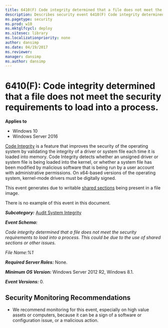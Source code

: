 ```yaml
---
title: 6410(F) Code integrity determined that a file does not meet the security requirements to load into a process. (Windows 10)
description: Describes security event 6410(F) Code integrity determined that a file does not meet the security requirements to load into a process.
ms.pagetype: security
ms.prod: w10
ms.mktglfcycl: deploy
ms.sitesec: library
ms.localizationpriority: none
author: dansimp
ms.date: 04/19/2017
ms.reviewer:
manager: dansimp
ms.author: dansimp
---
```


# 6410(F): Code integrity determined that a file does not meet the security requirements to load into a process.

**Applies to**
-   Windows 10
-   Windows Server 2016


[Code Integrity](https://technet.microsoft.com/library/dd348642(v=ws.10).aspx) is a feature that improves the security of the operating system by validating the integrity of a driver or system file each time it is loaded into memory. Code Integrity detects whether an unsigned driver or system file is being loaded into the kernel, or whether a system file has been modified by malicious software that is being run by a user account with administrative permissions. On x64-based versions of the operating system, kernel-mode drivers must be digitally signed.

This event generates due to writable [shared sections](https://msdn.microsoft.com/library/windows/desktop/cc307397.aspx) being present in a file image.

There is no example of this event in this document.

***Subcategory:***&nbsp;[Audit System Integrity](audit-system-integrity.md)

***Event Schema:***

*Code integrity determined that a file does not meet the security requirements to load into a process. This could be due to the use of shared sections or other issues.*

*File Name:%1*

***Required Server Roles:*** None.

***Minimum OS Version:*** Windows Server 2012 R2, Windows 8.1.

***Event Versions:*** 0.

## Security Monitoring Recommendations

-   We recommend monitoring for this event, especially on high value assets or computers, because it can be a sign of a software or configuration issue, or a malicious action.



